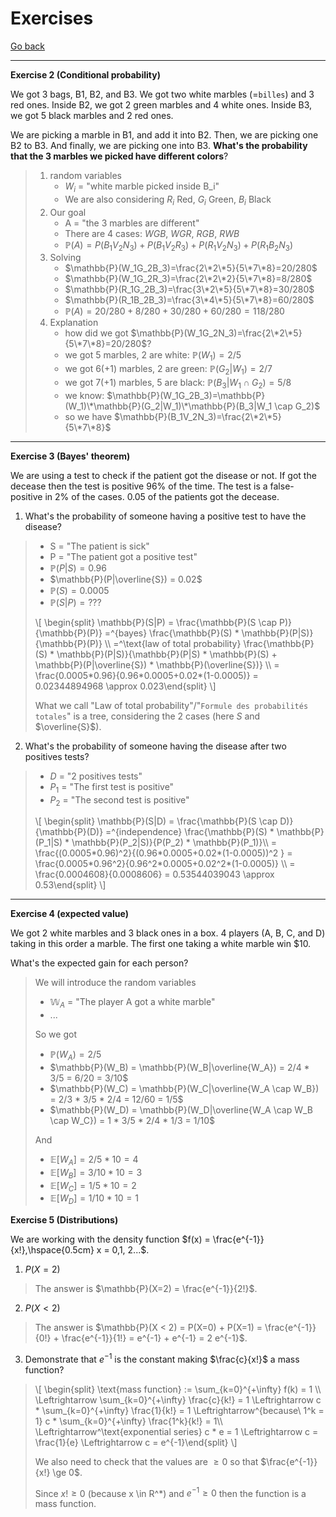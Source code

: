 # Exercises

[Go back](..)

<hr class="sl">

**Exercise 2 (Conditional probability)**

We got 3 bags, B1, B2, and B3. We got two white marbles (=`billes`) and 3 red ones. Inside B2, we got 2 green marbles and 4 white ones. Inside B3, we got 5 black marbles and 2 red ones.

We are picking a marble in B1, and add it into B2. Then, we are picking one B2 to B3. And finally, we are picking one into B3. **What's the probability that the 3 marbles we picked have different colors**?

<blockquote class="spoiler">

1. random variables
    * $W_i$ = "white marble picked inside B_i"
    * We are also considering $R_i$ Red, $G_i$ Green, $B_i$ Black
2. Our goal
    * A = "the 3 marbles are different"
    * There are 4 cases: $WGB$, $WGR$, $RGB$, $RWB$
    * $\mathbb{P}(A)=P(B_1V_2N_3)+P(B_1V_2R_3)+P(R_1V_2N_3)+P(R_1B_2N_3)$
3. Solving
    * $\mathbb{P}(W_1G_2B_3)=\frac{2\*2\*5}{5\*7\*8}=20/280$
    * $\mathbb{P}(W_1G_2R_3)=\frac{2\*2\*2}{5\*7\*8}=8/280$
    * $\mathbb{P}(R_1G_2B_3)=\frac{3\*2\*5}{5\*7\*8}=30/280$
    * $\mathbb{P}(R_1B_2B_3)=\frac{3\*4\*5}{5\*7\*8}=60/280$
    * $\mathbb{P}(A)=20/280 + 8/280 + 30/280 + 60/280 = 118/280$
4. Explanation
    * how did we got $\mathbb{P}(W_1G_2N_3)=\frac{2\*2\*5}{5\*7\*8}=20/280$?
    * we got 5 marbles, 2 are white: $\mathbb{P}(W_1)=2/5$
    * we got 6(+1) marbles, 2 are green: $\mathbb{P}(G_2|W_1)=2/7$
    * we got 7(+1) marbles, 5 are black: $\mathbb{P}(B_3|W_1 \cap G_2)=5/8$
    * we know: $\mathbb{P}(W_1G_2B_3)=\mathbb{P}(W_1)\*\mathbb{P}(G_2|W_1)\*\mathbb{P}(B_3|W_1 \cap G_2)$
    * so we have $\mathbb{P}(B_1V_2N_3)=\frac{2\*2\*5}{5\*7\*8}$
</blockquote>

<hr class="sr">

**Exercise 3 (Bayes' theorem)**

We are using a test to check if the patient got the disease or not. If got the decease then the test is positive 96% of the time. The test is a false-positive in 2% of the cases. $0.05%$ of the patients got the decease.

1. What's the probability of someone having a positive test
   to have the disease?

<blockquote class="spoiler">

* S = "The patient is sick"
* P = "The patient got a positive test"
* $\mathbb{P}(P|S) = 0.96$
* $\mathbb{P}(P|\overline{S}) = 0.02$
* $\mathbb{P}(S) = 0.0005$
* $\mathbb{P}(S|P) = ???$

<div>
\[
\begin{split}
\mathbb{P}(S|P) = 
\frac{\mathbb{P}(S \cap P)}{\mathbb{P}(P)} 
=^{bayes} \frac{\mathbb{P}(S) * \mathbb{P}(P|S)}{\mathbb{P}(P)} \\
=^\text{law of total probability} \frac{\mathbb{P}(S) * \mathbb{P}(P|S)}{\mathbb{P}(P|S) * \mathbb{P}(S) + \mathbb{P}(P|\overline{S}) * \mathbb{P}(\overline{S})} \\
= \frac{0.0005*0.96}{0.96*0.0005+0.02*(1-0.0005)} = 0.02344894968 \approx 0.023\end{split}
\]
</div>

What we call "Law of total probability"/"`Formule des probabilités totales`" is a tree, considering the 2 cases (here $S$ and $\overline{S}$).
</blockquote>

2. What's the probability of someone having the disease after two positives tests?

<blockquote class="spoiler">

* $D$ = "2 positives tests"
* $P_1$ = "The first test is positive"
* $P_2$ = "The second test is positive"

<div>
\[
\begin{split}
\mathbb{P}(S|D) 
= \frac{\mathbb{P}(S \cap D)}{\mathbb{P}(D)}
=^{independence} 
\frac{\mathbb{P}(S) * \mathbb{P}(P_1|S) * \mathbb{P}(P_2|S)}{P(P_2) * \mathbb{P}(P_1)}\\
= \frac{(0.0005*0.96)^2}{(0.96*0.0005+0.02*(1-0.0005))^2 }
= \frac{0.0005*0.96^2}{0.96^2*0.0005+0.02^2*(1-0.0005)} \\
= \frac{0.0004608}{0.0008606} = 0.53544039043  \approx 0.53\end{split}
\]
</div>
</blockquote>

<hr class="sr">

**Exercise 4 (expected value)**

We got 2 white marbles and 3 black ones in a box. 4 players (A, B, C, and D) taking in this order a marble. The first one taking a white marble win $10.

What's the expected gain for each person?

<blockquote class="spoiler">

We will introduce the random variables

* $\mathbb{W}_A$ = "The player A got a white marble"
* ...

So we got

* $\mathbb{P}(W_A) = 2/5$
* $\mathbb{P}(W_B) = \mathbb{P}(W_B|\overline{W_A}) = 2/4 * 3/5 = 6/20 = 3/10$
* $\mathbb{P}(W_C) = \mathbb{P}(W_C|\overline{W_A \cap W_B}) = 2/3 * 3/5 * 2/4 = 12/60 = 1/5$
* $\mathbb{P}(W_D) = \mathbb{P}(W_D|\overline{W_A \cap W_B \cap W_C}) = 1 * 3/5 * 2/4 * 1/3 = 1/10$

And

* $\mathbb{E}[W_A] = 2/5 * 10 = 4$
* $\mathbb{E}[W_B] = 3/10 * 10 = 3$
* $\mathbb{E}[W_C] = 1/5 * 10 = 2$
* $\mathbb{E}[W_D] = 1/10 * 10 = 1$

</blockquote>

**Exercise 5 (Distributions)**

We are working with the density function $f(x) = \frac{e^{-1}}{x!},\hspace{0.5cm} x = 0,1, 2...$.

1. $P(X=2)$

<blockquote class="spoiler">
The answer is $\mathbb{P}(X=2) = \frac{e^{-1}}{2!}$.
</blockquote>

2. $P(X < 2)$

<blockquote class="spoiler">
The answer is $\mathbb{P}(X < 2) = P(X=0) + P(X=1) = \frac{e^{-1}}{0!} + \frac{e^{-1}}{1!} = e^{-1} + e^{-1} = 2 e^{-1}$.
</blockquote>

3. Demonstrate that $e^{-1}$ is the constant making $\frac{c}{x!}$ a mass function?

<blockquote class="spoiler">
<div>
\[
\begin{split}
\text{mass function} := \sum_{k=0}^{+\infty} f(k) = 1 \\
\Leftrightarrow
\sum_{k=0}^{+\infty} \frac{c}{k!} = 1
\Leftrightarrow
c * \sum_{k=0}^{+\infty} \frac{1}{k!} = 1
\Leftrightarrow^{because\ 1^k = 1}
c * \sum_{k=0}^{+\infty} \frac{1^k}{k!} = 1\\
\Leftrightarrow^\text{exponential series}
c * e = 1 \Leftrightarrow  c = \frac{1}{e} \Leftrightarrow c = e^{-1}\end{split}
\]
</div>

We also need to check that the values are $\ge 0$ so that $\frac{e^{-1}}{x!} \ge 0$.

Since $x! \ge 0$ (because x \in R^*) and $e^{-1} \ge 0$ then the function is a mass function.
</blockquote>